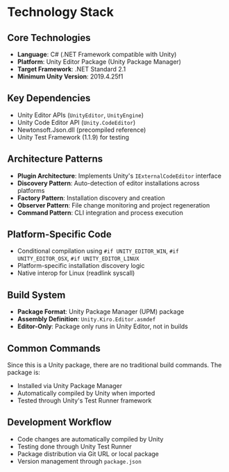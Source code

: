 # Technology Stack

## Core Technologies
- **Language**: C# (.NET Framework compatible with Unity)
- **Platform**: Unity Editor Package (Unity Package Manager)
- **Target Framework**: .NET Standard 2.1
- **Minimum Unity Version**: 2019.4.25f1

## Key Dependencies
- Unity Editor APIs (`UnityEditor`, `UnityEngine`)
- Unity Code Editor API (`Unity.CodeEditor`)
- Newtonsoft.Json.dll (precompiled reference)
- Unity Test Framework (1.1.9) for testing

## Architecture Patterns
- **Plugin Architecture**: Implements Unity's `IExternalCodeEditor` interface
- **Discovery Pattern**: Auto-detection of editor installations across platforms
- **Factory Pattern**: Installation discovery and creation
- **Observer Pattern**: File change monitoring and project regeneration
- **Command Pattern**: CLI integration and process execution

## Platform-Specific Code
- Conditional compilation using `#if UNITY_EDITOR_WIN`, `#if UNITY_EDITOR_OSX`, `#if UNITY_EDITOR_LINUX`
- Platform-specific installation discovery logic
- Native interop for Linux (readlink syscall)

## Build System
- **Package Format**: Unity Package Manager (UPM) package
- **Assembly Definition**: `Unity.Kiro.Editor.asmdef`
- **Editor-Only**: Package only runs in Unity Editor, not in builds

## Common Commands
Since this is a Unity package, there are no traditional build commands. The package is:
- Installed via Unity Package Manager
- Automatically compiled by Unity when imported
- Tested through Unity's Test Runner framework

## Development Workflow
- Code changes are automatically compiled by Unity
- Testing done through Unity Test Runner
- Package distribution via Git URL or local package
- Version management through `package.json`